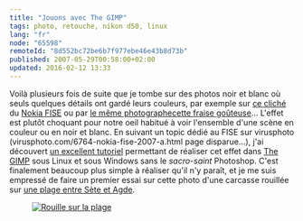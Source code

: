 ```yaml
---
title: "Jouons avec The GIMP"
tags: photo, retouche, nikon d50, linux
lang: "fr"
node: "65598"
remoteId: "8d552bc72be6b7f977ebe46e43b8d73b"
published: 2007-05-29T00:58:00+02:00
updated: 2016-02-12 13:33
---
```


Voilà plusieurs fois de suite que je tombe sur des photos noir et blanc où seuls
quelques détails ont gardé leurs couleurs, par exemple sur [ce
cliché](https://www.flickr.com/photos/domib34/506202573/) du
[Nokia
FISE](/post/nokia-fise-2007-roller-street-bmx-rampe-wakeboard-and-bmx-street) ou
par [le même photographe](http://www.flickr.com/photos/domib34/)[cette fraise
goûteuse](http://www.flickr.com/photos/domib34/503183639/)... L'effet est plutôt
choquant pour notre oeil habitué à voir l'ensemble d'une scène en couleur ou en
noir et blanc. En suivant un topic dédié au FISE sur
virusphoto (virusphoto.com/6764-nokia-fise-2007-a.html page disparue...), j'ai
découvert [un excellent
tutoriel](http://www.virusphoto.com/1948-faire-ressortir-un-element-en-couleur-dune-photo-n-and-b-the-gimp.html)
permettant de réaliser cet effet dans [The
GIMP](http://pwet.fr/man/linux/commandes/gimp_2_2) sous Linux et sous Windows
sans le *sacro-saint* Photoshop. C'est finalement beaucoup plus simple à
réaliser qu'il n'y paraît, et je me suis empressé de faire un premier essai sur
cette photo d'une carcasse rouillée sur [une plage entre Sète et
Agde](/post/avant-gout-d-ete).


<figure class="object-center"><a
href="/images/rouille-sur-la-plage.jpg"><img src="/images/330x/rouille-sur-la-plage.jpg" alt="Rouille sur la plage"> </a></figure>
